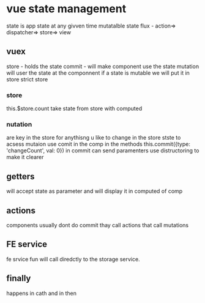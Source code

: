 # vue state management

state is app state at any givven time
mutatalble state
flux - action=> dispatcher=> store=> view

## vuex
store - holds the state
commit - will make component use the state
mutation will user the state at the componnent
if a state is mutable we will put it in store
strict store

### store
this.$store.count
take state from store with computed

### nutation 
are key in the store for anythisng u like to change in the store stste
to acsess mutaion use comit in the comp
in the methods this.commit({type: 'changeCount', val: 0})
in commit can send paramenters
use distructoring to make it clearer 

## getters
will accept state as parameter 
and will display it in computed of comp

## actions
components usually dont do commit thay call actions that call mutations

## FE service
fe srvice fun will call diredctly to the storage service.

## finally 
happens in cath and in then
